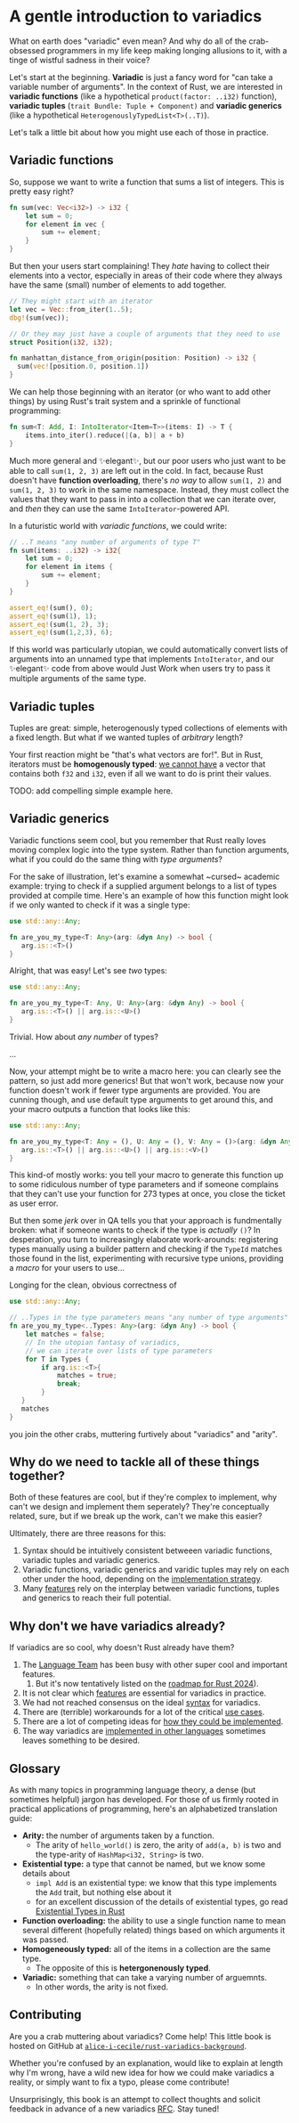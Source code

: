 # A gentle introduction to variadics

What on earth does "variadic" even mean?
And why do all of the crab-obsessed programmers in my life keep making longing allusions to it, with a tinge of wistful sadness in their voice?

Let's start at the beginning.
**Variadic** is just a fancy word for "can take a variable number of arguments".
In the context of Rust, we are interested in **variadic functions** (like a hypothetical `product(factor: ..i32)` function), **variadic tuples** (`trait Bundle: Tuple + Component)` and **variadic generics** (like a hypothetical `HeterogenouslyTypedList<T>(..T)`).

Let's talk a little bit about how you might use each of those in practice.

## Variadic functions

So, suppose we want to write a function that sums a list of integers. This is pretty easy right?

```rust
fn sum(vec: Vec<i32>) -> i32 {
    let sum = 0;
    for element in vec {
        sum += element;
    }
}
```

But then your users start complaining! They *hate* having to collect their elements into a vector,
especially in areas of their code where they always have the same (small) number of elements to add together.

```rust
// They might start with an iterator
let vec = Vec::from_iter(1..5);
dbg!(sum(vec));

// Or they may just have a couple of arguments that they need to use
struct Position(i32, i32);

fn manhattan_distance_from_origin(position: Position) -> i32 {
  sum(vec![position.0, position.1])
}
```

We can help those beginning with an iterator (or who want to add other things) by using Rust's trait system and a sprinkle of functional programming:

```rust
fn sum<T: Add, I: IntoIterator<Item=T>>(items: I) -> T {
    items.into_iter().reduce(|(a, b)| a + b)
}
```

Much more general and ✨elegant✨, but our poor users who just want to be able to call `sum(1, 2, 3)` are left out in the cold.
In fact, because Rust doesn't have **function overloading**, there's *no way* to allow `sum(1, 2)` and `sum(1, 2, 3)` to work in the same namespace.
Instead, they must collect the values that they want to pass in into a collection that we can iterate over, and *then* they can use the same `IntoIterator`-powered API.

In a futuristic world with *variadic functions*, we could write:

```rust
// ..T means "any number of arguments of type T"
fn sum(items: ..i32) -> i32{
    let sum = 0;
    for element in items {
        sum += element;
    }
}

assert_eq!(sum(), 0);
assert_eq!(sum(1), 1);
assert_eq!(sum(1, 2), 3);
assert_eq!(sum(1,2,3), 6);
```

If this world was particularly utopian, we could automatically convert lists of arguments into an unnamed type that implements `IntoIterator`,
and our ✨elegant✨ code from above would Just Work when users try to pass it multiple arguments of the same type.

## Variadic tuples

Tuples are great: simple, heterogenously typed collections of elements with a fixed length.
But what if we wanted tuples of *arbitrary* length?

Your first reaction might be "that's what vectors are for!".
But in Rust, iterators must be **homogenously typed**: [we cannot have](https://beachape.com/blog/2016/10/23/rust-hlists-heterogenously-typed-list/) a vector that contains both `f32` and `i32`, even if all we want to do is print their values.

TODO: add compelling simple example here.

## Variadic generics

Variadic functions seem cool, but you remember that Rust really loves moving complex logic into the type system.
Rather than function arguments, what if you could do the same thing with *type arguments*?

For the sake of illustration, let's examine a somewhat ~cursed~ academic example: trying to check if a supplied argument belongs to a list of types provided at compile time.
Here's an example of how this function might look if we only wanted to check if it was a single type:

```rust
use std::any::Any;

fn are_you_my_type<T: Any>(arg: &dyn Any) -> bool {
   arg.is::<T>()
}
```

Alright, that was easy! Let's see *two* types:

```rust
use std::any::Any;

fn are_you_my_type<T: Any, U: Any>(arg: &dyn Any) -> bool {
   arg.is::<T>() || arg.is::<U>()
}
```

Trivial.
How about *any number* of types?

...

Now, your attempt might be to write a macro here: you can clearly see the pattern, so just add more generics!
But that won't work, because now your function doesn't work if fewer type arguments are provided.
You are cunning though, and use default type arguments to get around this, and your macro outputs a function that looks like this:

```rust
use std::any::Any;

fn are_you_my_type<T: Any = (), U: Any = (), V: Any = ()>(arg: &dyn Any) -> bool {
   arg.is::<T>() || arg.is::<U>() || arg.is::<V>()
}
```

This kind-of mostly works: you tell your macro to generate this function up to some ridiculous number of type parameters and if someone complains that they can't use your function for 273 types at once, you close the ticket as user error.

But then some *jerk* over in QA tells you that your approach is fundmentally broken: what if someone wants to check if the type is *actually* `()`?
In desperation, you turn to increasingly elaborate work-arounds: registering types manually using a builder pattern and checking if the `TypeId` matches those found in the list, experimenting with recursive type unions, providing a *macro* for your users to use...

Longing for the clean, obvious correctness of

```rust
use std::any::Any;

// ..Types in the type parameters means "any number of type arguments"
fn are_you_my_type<..Types: Any>(arg: &dyn Any) -> bool {
    let matches = false;
    // In the utopian fantasy of variadics,
    // we can iterate over lists of type parameters
    for T in Types {
        if arg.is::<T>{
            matches = true;
            break;
        }
   }
   matches
}
```

you join the other crabs, muttering furtively about "variadics" and "arity".

## Why do we need to tackle all of these things together?

Both of these features are cool, but if they're complex to implement, why can't we design and implement them seperately?
They're conceptually related, sure, but if we break up the work, can't we make this easier?

Ultimately, there are three reasons for this:

1. Syntax should be intuitively consistent betweeen variadic functions, variadic tuples and variadic generics.
2. Variadic functions, variadic generics and varidic tuples may rely on each other under the hood, depending on the [implementation strategy](implementation-proposals/proposals.md).
3. Many [features](features.md) rely on the interplay between variadic functions, tuples and generics to reach their full potential.

## Why don't we have variadics already?

If variadics are so cool, why doesn't Rust already have them?

1. The [Language Team](https://www.rust-lang.org/governance/teams/lang) has been busy with other super cool and important features.
   1. But it's now tentatively listed on the [roadmap for Rust 2024](https://blog.rust-lang.org/inside-rust/2022/04/04/lang-roadmap-2024.html#looking-forward-1)).
2. It is not clear which [features](features.md) are essential for variadics in practice.
3. We had not reached consensus on the ideal [syntax](syntax.md) for variadics.
4. There are (terrible) workarounds for a lot of the critical [use cases](use-cases/use-cases.md).
5. There are a lot of competing ideas for [how they could be implemented](implementation-proposals/proposals.md).
6. The way variadics are [implemented in other languages](variadics-in-other-langs/language-comparisons.md) sometimes leaves something to be desired.

## Glossary

As with many topics in programming language theory, a dense (but sometimes helpful) jargon has developed.
For those of us firmly rooted in practical applications of programming, here's an alphabetized translation guide:

- **Arity:** the number of arguments taken by a function.
  - The arity of `hello_world()` is zero, the arity of `add(a, b)` is two and the type-arity of `HashMap<i32, String>` is two.
- **Existential type:** a type that cannot be named, but we know some details about
  - `impl Add` is an existential type: we know that this type implements the `Add` trait, but nothing else about it
  - for an excellent discussion of the details of existential types, go read [Existential Types in Rust](https://varkor.github.io/blog/2018/07/03/existential-types-in-rust.html)
- **Function overloading:** the ability to use a single function name to mean several different (hopefully related) things based on which arguments it was passed.
- **Homogeneously typed:** all of the items in a collection are the same type.
  - The opposite of this is **hetergonenously typed**.
- **Variadic:** something that can take a varying number of arguemnts.
  - In other words, the arity is not fixed.

## Contributing

Are you a crab muttering about variadics? Come help!
This little book is hosted on GitHub at [`alice-i-cecile/rust-variadics-background`](https://github.com/alice-i-cecile/rust-variadics-background).

Whether you're confused by an explanation, would like to explain at length why I'm wrong, have a wild new idea for how we could make variadics a reality, or simply want to fix a typo, please come contribute!

Unsurprisingly, this book is an attempt to collect thoughts and solicit feedback in advance of a new variadics [RFC](https://github.com/rust-lang/rfcs).
Stay tuned!
